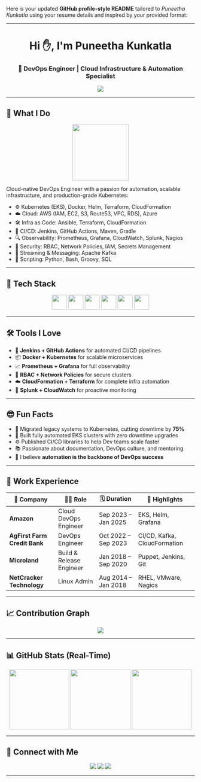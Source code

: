 Here is your updated **GitHub profile-style README** tailored to *Puneetha Kunkatla* using your resume details and inspired by your provided format:

---

<h1 align="center">Hi ✋, I'm Puneetha Kunkatla</h1>  
<h3 align="center">🚀 DevOps Engineer | Cloud Infrastructure & Automation Specialist</h3>

<p align="center">
  <img src="https://img.shields.io/badge/Profile_Views-102,345-success?style=for-the-badge&logo=github" />
</p>

---

## 🚀 What I Do

<p align="center">
  <img src="https://raw.githubusercontent.com/rajput2107/rajput2107/master/Assets/Developer.gif" width="150"/>
</p>

Cloud-native DevOps Engineer with a passion for automation, scalable infrastructure, and production-grade Kubernetes:

* ⚙️ Kubernetes (EKS), Docker, Helm, Terraform, CloudFormation
* ☁️ Cloud: AWS (IAM, EC2, S3, Route53, VPC, RDS), Azure
* 🛠 Infra as Code: Ansible, Terraform, CloudFormation
* 🔄 CI/CD: Jenkins, GitHub Actions, Maven, Gradle
* 🔍 Observability: Prometheus, Grafana, CloudWatch, Splunk, Nagios
* 🔐 Security: RBAC, Network Policies, IAM, Secrets Management
* 💬 Streaming & Messaging: Apache Kafka
* 🧠 Scripting: Python, Bash, Groovy, SQL

---

## 🧠 Tech Stack

<p align="center"
  <img src="https://cdn.jsdelivr.net/gh/devicons/devicon/icons/azure/azure-original.svg" width="40" />
  <img src="https://cdn.jsdelivr.net/gh/devicons/devicon/icons/docker/docker-original.svg" width="40" />
  <img src="https://cdn.jsdelivr.net/gh/devicons/devicon/icons/kubernetes/kubernetes-plain.svg" width="40" />
  <img src="https://cdn.jsdelivr.net/gh/devicons/devicon/icons/python/python-original.svg" width="40" />
  <img src="https://cdn.jsdelivr.net/gh/devicons/devicon/icons/bash/bash-original.svg" width="40" />
  <img src="https://cdn.jsdelivr.net/gh/devicons/devicon/icons/git/git-original.svg" width="40" />
  <img src="https://cdn.jsdelivr.net/gh/devicons/devicon/icons/linux/linux-original.svg" width="40" />
</p>

---

## 🛠 Tools I Love

* 🧪 **Jenkins + GitHub Actions** for automated CI/CD pipelines
* 📦 **Docker + Kubernetes** for scalable microservices
* 📈 **Prometheus + Grafana** for full observability
* 🔐 **RBAC + Network Policies** for secure clusters
* ☁️ **CloudFormation + Terraform** for complete infra automation
* 🧪 **Splunk + CloudWatch** for proactive monitoring

---

## 😎 Fun Facts

* 🚀 Migrated legacy systems to Kubernetes, cutting downtime by **75%**
* 🔐 Built fully automated EKS clusters with zero downtime upgrades
* ⚙️ Published CI/CD libraries to help Dev teams scale faster
* 📚 Passionate about documentation, DevOps culture, and mentoring
* 🎯 I believe **automation is the backbone of DevOps success**

---

## 💼 Work Experience

| 🏢 Company                   | 👨‍💼 Role               | 🗓️ Duration        | 🌟 Highlights                |
| ---------------------------- | ------------------------ | ------------------- | ---------------------------- |
| **Amazon**                   | Cloud DevOps Engineer    | Sep 2023 – Jan 2025 | EKS, Helm, Grafana           |
| **AgFirst Farm Credit Bank** | DevOps Engineer          | Oct 2022 – Sep 2023 | CI/CD, Kafka, CloudFormation |
| **Microland**                | Build & Release Engineer | Jan 2018 – Sep 2020 | Puppet, Jenkins, Git         |
| **NetCracker Technology**    | Linux Admin              | Aug 2014 – Jan 2018 | RHEL, VMware, Nagios         |

---

## 📈 Contribution Graph

<p align="center">
  <img src="https://github-readme-activity-graph.vercel.app/graph?username=puneethadevops&theme=react-dark&hide_border=true&area=true" />
</p>

---

## 📊 GitHub Stats (Real-Time)

<p align="center">
  <img src="https://github-readme-stats.vercel.app/api?username=puneethadevops&theme=gruvbox&show_icons=true&count_private=true&hide_border=true&custom_title=Puneetha's GitHub Stats" height="160"/>
  <img src="https://github-readme-streak-stats.herokuapp.com?user=puneethadevops&theme=gruvbox&hide_border=true" height="160"/>
  <img src="https://github-readme-stats.vercel.app/api/top-langs/?username=puneethadevops&layout=compact&theme=gruvbox&hide_border=true" height="160"/>
</p>

---

## 🔗 Connect with Me

<p align="center">
  <a href="https://linkedin.com/in/puneethadevops"><img src="https://img.shields.io/badge/LinkedIn-blue?style=for-the-badge&logo=linkedin" /></a>
  <a href="mailto:puneethadevops@gmail.com"><img src="https://img.shields.io/badge/Gmail-EA4335?style=for-the-badge&logo=gmail&logoColor=white" /></a>
  <a href="https://github.com/puneethadevops"><img src="https://img.shields.io/badge/GitHub-181717?style=for-the-badge&logo=github&logoColor=white" /></a>
</p>

---
